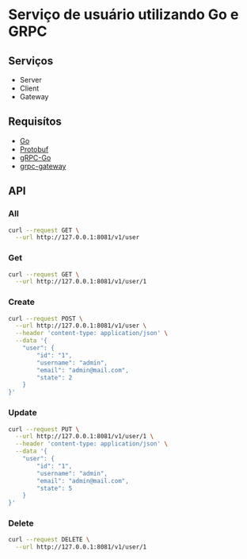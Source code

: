 # Serviço de usuário utilizando Go e GRPC

## Serviços

* Server
* Client
* Gateway

## Requisítos

* [Go](https://golang.org/dl/)
* [Protobuf](https://github.com/protocolbuffers/protobuf)
* [gRPC-Go](https://github.com/grpc/grpc-go)
* [grpc-gateway](https://github.com/grpc-ecosystem/grpc-gateway)

## API

### All
```bash
curl --request GET \
  --url http://127.0.0.1:8081/v1/user
```

### Get
```bash
curl --request GET \
  --url http://127.0.0.1:8081/v1/user/1
```

### Create
```bash
curl --request POST \
  --url http://127.0.0.1:8081/v1/user \
  --header 'content-type: application/json' \
  --data '{
	"user": {
		"id": "1",
		"username": "admin",
		"email": "admin@mail.com",
		"state": 2
	}
}'
```

### Update
```bash
curl --request PUT \
  --url http://127.0.0.1:8081/v1/user/1 \
  --header 'content-type: application/json' \
  --data '{
	"user": {
		"id": "1",
		"username": "admin",
		"email": "admin@mail.com",
		"state": 5
	}
}'
```

### Delete
```bash
curl --request DELETE \
  --url http://127.0.0.1:8081/v1/user/1
```